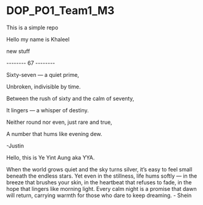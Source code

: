 # DOP\_PO1\_Team1\_M3

This is a simple repo



Hello my name is Khaleel



new stuff



-------- 67 --------

Sixty-seven — a quiet prime,

Unbroken, indivisible by time.

Between the rush of sixty and the calm of seventy,

It lingers — a whisper of destiny.

Neither round nor even, just rare and true,

A number that hums like evening dew.

-Justin



Hello, this is Ye Yint Aung aka YYA.



When the world grows quiet and the sky turns silver, it’s easy to feel small beneath the endless stars. Yet even in the stillness, life hums softly — in the breeze that brushes your skin, in the heartbeat that refuses to fade, in the hope that lingers like morning light. Every calm night is a promise that dawn will return, carrying warmth for those who dare to keep dreaming. - Shein

